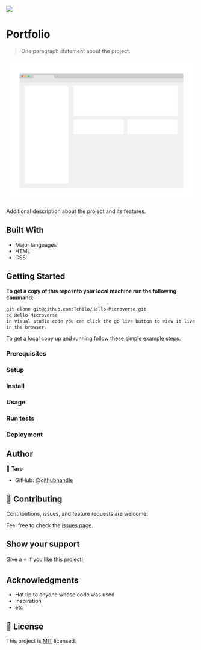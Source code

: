![](https://img.shields.io/badge/Microverse-blueviolet)

# Portfolio

> One paragraph statement about the project.

![screenshot](./app_screenshot.png)

Additional description about the project and its features.

## Built With

- Major languages
- HTML
- CSS




## Getting Started

**To get a copy of this repo into your local machine run the following command:**
```
git clone git@github.com:Tchilo/Hello-Microverse.git 
cd Hello-Microverse
in visual studio code you can click the go live button to view it live in the browser.
```


To get a local copy up and running follow these simple example steps.

### Prerequisites

### Setup

### Install

### Usage

### Run tests

### Deployment



## Author

👤 **Taro**

- GitHub: [@githubhandle](https://github.com/githubhandle)



## 🤝 Contributing

Contributions, issues, and feature requests are welcome!

Feel free to check the [issues page](../../issues/).

## Show your support

Give a ⭐️ if you like this project!

## Acknowledgments

- Hat tip to anyone whose code was used
- Inspiration
- etc

## 📝 License

This project is [MIT](./MIT.md) licensed.
